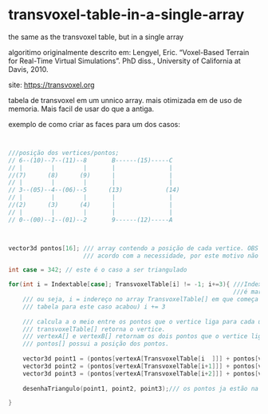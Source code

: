 # transvoxel-table-in-a-single-array
the same as the transvoxel table, but in a single array


algoritimo originalmente descrito em: Lengyel, Eric. “Voxel-Based Terrain for Real-Time Virtual Simulations”. PhD diss., University of California at Davis, 2010.

site: https://transvoxel.org



tabela de transvoxel em um unnico array.
mais otimizada em de uso de memoria. Mais facil de usar do que a antiga.

exemplo de como criar as faces para um dos casos:
```cpp


///posição dos vertices/pontos;
// 6--(10)--7--(11)--8       B------(15)-----C
// |        |        |       |               |
//(7)      (8)      (9)      |               |
// |        |        |       |               |
// 3--(05)--4--(06)--5      (13)            (14)     
// |        |        |       |               |       
//(2)      (3)      (4)      |               |       
// |        |        |       |               |       
// 0--(00)--1--(01)--2       9------(12)-----A      



vector3d pontos[16]; /// array contendo a posição de cada vertice. OBS é necessario definir a posição deles na ordem da tabela acima. A orientação pode variar de 
                     /// acordo com a necessidade, por este motivo não foram definidos aqui as posições dos pontos.

int case = 342; // este é o caso a ser triangulado

for(int i = Indextable[case]; TransvoxelTable[i] != -1; i+=3){ ///IndexTable[] retorna o indice em que a triangulação de cada caso começa. O final de cada caso
                                                               ///é marcado com um -1.
    /// ou seja, i = indereço no array TransvoxelTable[] em que começa a triangulação do caso 342. emquanto o valor do vertice for diferente de -1(que significa que a 
    /// tabela para este caso acabou) i += 3
    
    /// calcula a o meio entre os pontos que o vertice liga para cada um dos três pontos da face.
    /// transvoxelTable[] retorna o vertice.
    /// vertexA[] e vertexB[] retornam os dois pontos que o vertice liga.
    /// pontos[] possui a posição dos pontos.
    
    vector3d point1 = (pontos[vertexA[TransvoxelTable[i  ]]] + pontos[vertexB[TransvoxelTable[i  ]]])/2;
    vector3d point2 = (pontos[vertexA[TransvoxelTable[i+1]]] + pontos[vertexB[TransvoxelTable[i+1]]])/2;
    vector3d point3 = (pontos[vertexA[TransvoxelTable[i+2]]] + pontos[vertexB[TransvoxelTable[i+2]]])/2;
    
    desenhaTriangulo(point1, point2, point3);/// os pontos ja estão na ordem correta. A função desenhaTriangulo() é meramente ilustrativa;

} 




```
